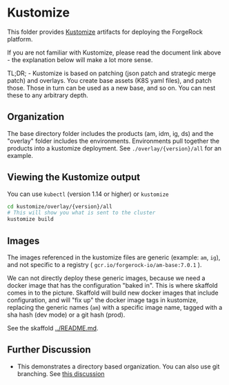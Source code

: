 # Kustomize

This folder provides [Kustomize](https://kubectl.docs.kubernetes.io/pages/app_customization/introduction.html) artifacts
for deploying the ForgeRock platform.

If you are not familiar with Kustomize, please read the document link above - the explanation below will make a lot more sense.

TL;DR; - Kustomize is based on patching (json patch and strategic merge patch) and overlays.
You create base assets (K8S yaml files), and patch those. Those in turn can be used as a new base, and so on. You can nest these to any
arbitrary depth.

## Organization

The base directory folder includes the products (am, idm, ig, ds) and the "overlay" folder includes the environments.
Environments pull together the products into a kustomize deployment. See `./overlay/{version}/all` for an example.

## Viewing the Kustomize output

You can use `kubectl`  (version 1.14 or higher) or `kustomize`


```bash
cd kustomize/overlay/{version}/all
# This will show you what is sent to the cluster
kustomize build
```

## Images

The images referenced in the kustomize files are generic (example: `am`, `ig`), and not
specific to a registry ( `gcr.io/forgerock-io/am-base:7.0.1` ).

We can not directly deploy these generic images, because we need a docker image
that has the configuration "baked in". This is where skaffold comes in to the picture.
Skaffold will build new docker images that include configuration, and will
"fix up" the docker image tags in kustomize, replacing the generic names (`am`) with
a specific image name, tagged with a sha hash (dev mode) or a git hash (prod).

See the skaffold [../README.md](../README.md).

## Further Discussion

 * This demonstrates a directory based organization. You can also use git branching. See [this discussion](https://kubectl.docs.kubernetes.io/pages/app_composition_and_deployment/diffing_local_and_remote_resources.html)
